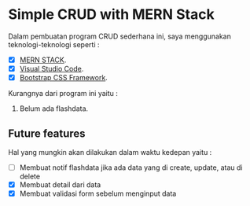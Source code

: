 # Simple CRUD with MERN Stack
Dalam pembuatan program CRUD sederhana ini, saya menggunakan teknologi-teknologi seperti :
- [x] [MERN STACK](https://dev.to/koolkishan/a-roadmap-to-learn-mern-stack-for-beginners-2l9k).
- [x] [Visual Studio Code](https://code.visualstudio.com/).
- [x] [Bootstrap CSS Framework](https://getbootstrap.com/).

Kurangnya dari program ini yaitu :
1. Belum ada flashdata.

## Future features
Hal yang mungkin akan dilakukan dalam waktu kedepan yaitu :
- [ ] Membuat notif flashdata jika ada data yang di create, update, atau di delete
- [x] Membuat detail dari data
- [x] Membuat validasi form sebelum menginput data